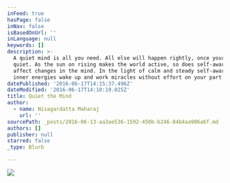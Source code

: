 ```yaml
---
inFeed: true
hasPage: false
inNav: false
isBasedOnUrl: ''
inLanguage: null
keywords: []
description: >-
  A quiet mind is all you need. All else will happen rightly, once your mind is
  quiet. As the sun on rising makes the world active, so does self-awareness
  affect changes in the mind. In the light of calm and steady self-awareness,
  inner energies wake up and work miracles without effort on your part. 
datePublished: '2016-06-17T14:15:37.496Z'
dateModified: '2016-06-17T14:10:19.025Z'
title: Quiet the Mind
author:
  - name: Nisagardatta Maharaj
    url: ''
sourcePath: _posts/2016-06-13-aa3ae536-1592-450b-b246-84b4aa906a6f.md
authors: []
publisher: null
starred: false
_type: Blurb

---
```

![](https://the-grid-user-content.s3-us-west-2.amazonaws.com/1910816f-1c9c-42de-9f4d-e0ff44d2815e.jpg)